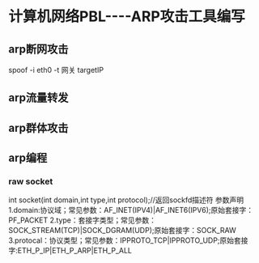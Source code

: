 # 计算机网络PBL----ARP攻击工具编写
## arp断网攻击
spoof -i eth0 -t 网关 targetIP
## arp流量转发
## arp群体攻击
## arp编程
### raw socket
int socket(int domain,int type,int protocol);//返回sockfd描述符
参数声明  1.domain:协议域；常见参数：AF_INET(IPV4)|AF_INET6(IPV6);原始套接字：PF_PACKET
          2.type：套接字类型；常见参数：SOCK_STREAM(TCP)|SOCK_DGRAM(UDP);原始套接字：SOCK_RAW
          3.protocal：协议类型；常见参数：IPPROTO_TCP|IPPROTO_UDP;原始套接字:ETH_P_IP|ETH_P_ARP|ETH_P_ALL
